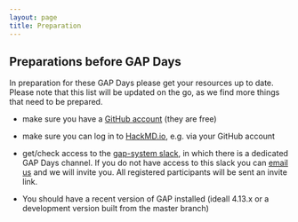 ```yaml
---
layout: page
title: Preparation
---   
```

## Preparations before GAP Days

In preparation for these GAP Days please get your resources up to date.
Please note that this list will be updated on the go, as we find more things that need to be prepared.

- make sure you have a [GitHub account](https://github.com) (they are free)
- make sure you can log in to [HackMD.io](https://hackmd.io), e.g. via your GitHub account
- get/check access to the [gap-system slack](https://gap-system.slack.com), in which there is a dedicated GAP Days channel.
  If you do not have access to this slack you can [email us](mailto:{{site.email}}) and we will invite you.
  All registered participants will be sent an invite link.

- You should have a recent version of GAP installed (ideall 4.13.x or a development version built from the master branch)
